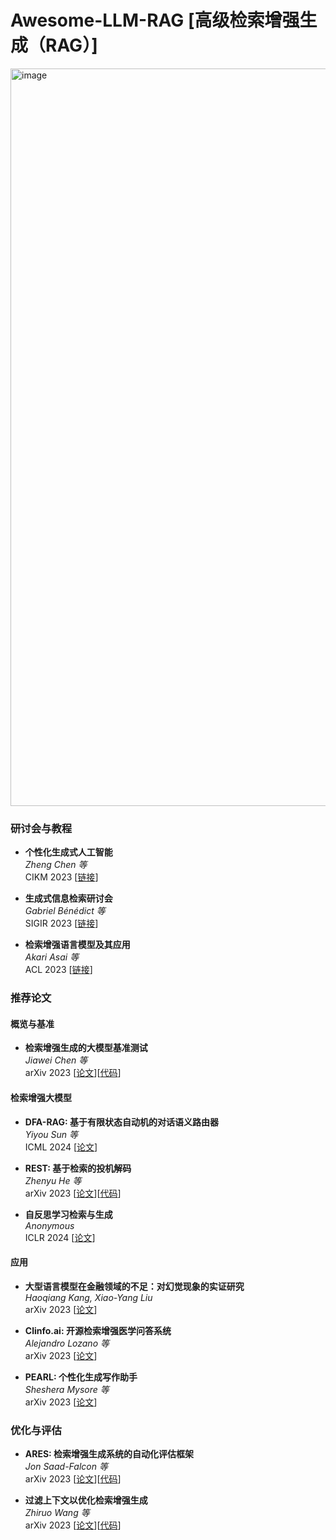# Awesome-LLM-RAG [高级检索增强生成（RAG）]

<img width="1180" alt="image" src="https://github.com/user-attachments/assets/68fcb39c-c891-480b-a3ac-a18325574e8e">


### 研讨会与教程
- **个性化生成式人工智能**  
  *Zheng Chen 等*  
  CIKM 2023 [[链接](https://sites.google.com/view/pgai2023/home)]

- **生成式信息检索研讨会**  
  *Gabriel Bénédict 等*  
  SIGIR 2023 [[链接](https://coda.io/@sigir/gen-ir)]

- **检索增强语言模型及其应用**  
  *Akari Asai 等*  
  ACL 2023 [[链接](https://acl2023-retrieval-lm.github.io/)]

### 推荐论文

#### 概览与基准
- **检索增强生成的大模型基准测试**  
  *Jiawei Chen 等*  
  arXiv 2023 [[论文](https://arxiv.org/abs/2309.01431)][[代码](https://github.com/chen700564/RGB)]

#### 检索增强大模型
- **DFA-RAG: 基于有限状态自动机的对话语义路由器**  
  *Yiyou Sun 等*  
  ICML 2024 [[论文](https://arxiv.org/abs/2402.04411)]

- **REST: 基于检索的投机解码**  
  *Zhenyu He 等*  
  arXiv 2023 [[论文](https://arxiv.org/abs/2311.08252)][[代码](https://github.com/fasterdecoding/rest)]

- **自反思学习检索与生成**  
  *Anonymous*  
  ICLR 2024 [[论文](https://openreview.net/forum?id=hSyW5go0v8)]

#### 应用
- **大型语言模型在金融领域的不足：对幻觉现象的实证研究**  
  *Haoqiang Kang, Xiao-Yang Liu*  
  arXiv 2023 [[论文](https://arxiv.org/abs/2311.15548)]

- **Clinfo.ai: 开源检索增强医学问答系统**  
  *Alejandro Lozano 等*  
  arXiv 2023 [[论文](https://arxiv.org/abs/2310.16146v1)]

- **PEARL: 个性化生成写作助手**  
  *Sheshera Mysore 等*  
  arXiv 2023 [[论文](https://arxiv.org/abs/2311.09180)]

### 优化与评估
- **ARES: 检索增强生成系统的自动化评估框架**  
  *Jon Saad-Falcon 等*  
  arXiv 2023 [[论文](https://arxiv.org/abs/2311.09476)][[代码](https://github.com/stanford-futuredata/ares)]

- **过滤上下文以优化检索增强生成**  
  *Zhiruo Wang 等*  
  arXiv 2023 [[论文](https://arxiv.org/abs/2311.08377)][[代码](https://github.com/zorazrw/filco)]
